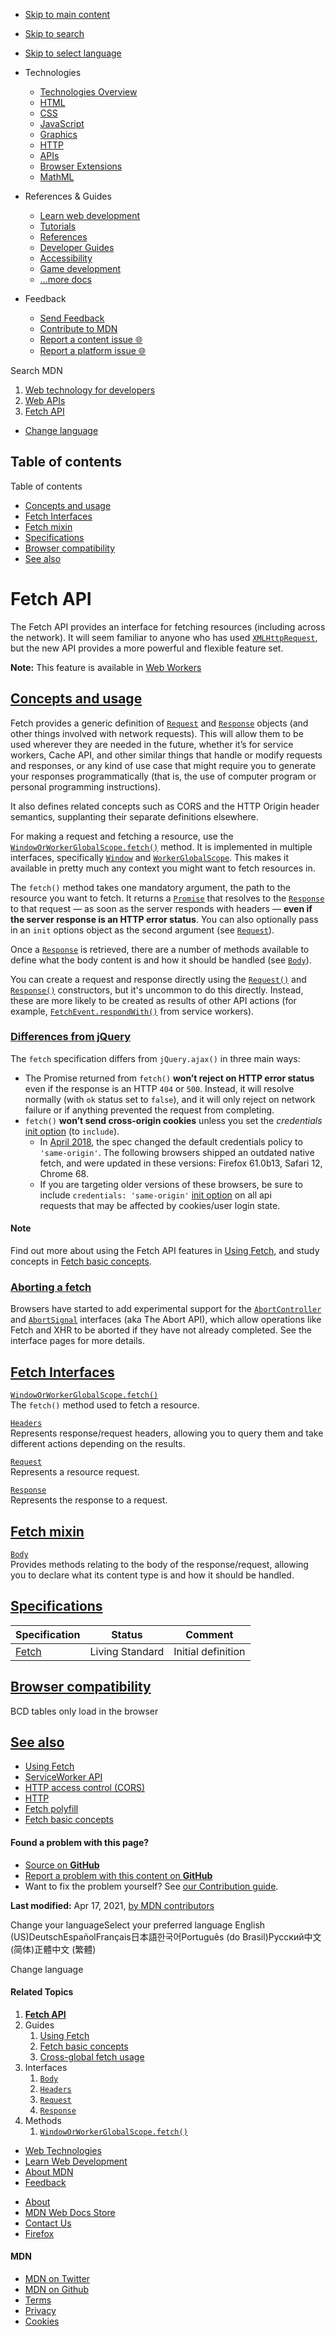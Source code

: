-   <a href="#content" id="skip-main">Skip to main content</a>
-   <a href="#main-q" id="skip-search">Skip to search</a>
-   <a href="#select-language" id="skip-select-language">Skip to select language</a>

-   Technologies
    -   [Technologies Overview](https://developer.mozilla.org/en-US/docs/Web)
    -   [HTML](https://developer.mozilla.org/en-US/docs/Web/HTML)
    -   [CSS](https://developer.mozilla.org/en-US/docs/Web/CSS)
    -   [JavaScript](https://developer.mozilla.org/en-US/docs/Web/JavaScript)
    -   [Graphics](https://developer.mozilla.org/en-US/docs/Web/Guide/Graphics)
    -   [HTTP](https://developer.mozilla.org/en-US/docs/Web/HTTP)
    -   [APIs](https://developer.mozilla.org/en-US/docs/Web/API)
    -   [Browser Extensions](https://developer.mozilla.org/en-US/docs/Mozilla/Add-ons/WebExtensions)
    -   [MathML](https://developer.mozilla.org/en-US/docs/Web/MathML)
-   References & Guides
    -   [Learn web development](https://developer.mozilla.org/en-US/docs/Learn)
    -   [Tutorials](https://developer.mozilla.org/en-US/docs/Web/Tutorials)
    -   [References](https://developer.mozilla.org/en-US/docs/Web/Reference)
    -   [Developer Guides](https://developer.mozilla.org/en-US/docs/Web/Guide)
    -   [Accessibility](https://developer.mozilla.org/en-US/docs/Web/Accessibility)
    -   [Game development](https://developer.mozilla.org/en-US/docs/Games)
    -   [...more docs](https://developer.mozilla.org/en-US/docs/Web)
-   Feedback
    -   [Send Feedback](https://developer.mozilla.org/en-US/docs/MDN/Contribute/Feedback)
    -   [Contribute to MDN](https://developer.mozilla.org/en-US/docs/MDN/Contribute)
    -   [Report a content issue 🌐](https://github.com/mdn/content/issues/new)
    -   [Report a platform issue 🌐](https://github.com/mdn/yari/issues/new)

Search MDN

1.  <a href="https://developer.mozilla.org/en-US/docs/Web" class="breadcrumb"><span data-property="name">Web technology for developers</span></a>
2.  <a href="https://developer.mozilla.org/en-US/docs/Web/API" class="breadcrumb-penultimate"><span data-property="name">Web APIs</span></a>
3.  <a href="https://developer.mozilla.org/en-US/docs/Web/API/Fetch_API" class="breadcrumb-current-page"><span data-property="name">Fetch API</span></a>

-   <a href="#select-language" class="language-icon"><span class="show-desktop">Change language</span></a>

Table of contents
-----------------

Table of contents

-   [Concepts and usage](#concepts_and_usage)
-   [Fetch Interfaces](#fetch_interfaces)
-   [Fetch mixin](#fetch_mixin)
-   [Specifications](#specifications)
-   [Browser compatibility](#browser_compatibility)
-   [See also](#see_also)

Fetch API
=========

<span class="seoSummary">The Fetch API provides an interface for fetching resources (including across the network). It will seem familiar to anyone who has used [`XMLHttpRequest`](https://developer.mozilla.org/en-US/docs/Web/API/XMLHttpRequest), but the new API provides a more powerful and flexible feature set.</span>

**Note:** This feature is available in [Web Workers](https://developer.mozilla.org/en-US/docs/Web/API/Web_Workers_API)

[Concepts and usage](#concepts_and_usage "Permalink to Concepts and usage")
---------------------------------------------------------------------------

Fetch provides a generic definition of [`Request`](https://developer.mozilla.org/en-US/docs/Web/API/Request) and [`Response`](https://developer.mozilla.org/en-US/docs/Web/API/Response) objects (and other things involved with network requests). This will allow them to be used wherever they are needed in the future, whether it’s for service workers, Cache API, and other similar things that handle or modify requests and responses, or any kind of use case that might require you to generate your responses programmatically (that is, the use of computer program or personal programming instructions).

It also defines related concepts such as CORS and the HTTP Origin header semantics, supplanting their separate definitions elsewhere.

For making a request and fetching a resource, use the [`WindowOrWorkerGlobalScope.fetch()`](https://developer.mozilla.org/en-US/docs/Web/API/WindowOrWorkerGlobalScope/fetch) method. It is implemented in multiple interfaces, specifically [`Window`](https://developer.mozilla.org/en-US/docs/Web/API/Window) and [`WorkerGlobalScope`](https://developer.mozilla.org/en-US/docs/Web/API/WorkerGlobalScope). This makes it available in pretty much any context you might want to fetch resources in.

The `fetch()` method takes one mandatory argument, the path to the resource you want to fetch. It returns a [`Promise`](https://developer.mozilla.org/en-US/docs/Web/JavaScript/Reference/Global_Objects/Promise) that resolves to the [`Response`](https://developer.mozilla.org/en-US/docs/Web/API/Response) to that request — as soon as the server responds with headers — **even if the server response is an HTTP error status**. You can also optionally pass in an `init` options object as the second argument (see [`Request`](https://developer.mozilla.org/en-US/docs/Web/API/Request)).

Once a [`Response`](https://developer.mozilla.org/en-US/docs/Web/API/Response) is retrieved, there are a number of methods available to define what the body content is and how it should be handled (see [`Body`](https://developer.mozilla.org/en-US/docs/Web/API/Body)).

You can create a request and response directly using the [`Request()`](https://developer.mozilla.org/en-US/docs/Web/API/Request/Request "Request()") and [`Response()`](https://developer.mozilla.org/en-US/docs/Web/API/Response/Response "Response()") constructors, but it's uncommon to do this directly. Instead, these are more likely to be created as results of other API actions (for example, [`FetchEvent.respondWith()`](https://developer.mozilla.org/en-US/docs/Web/API/FetchEvent/respondWith) from service workers).

### [Differences from jQuery](#differences_from_jquery "Permalink to Differences from jQuery")

The `fetch` specification differs from `jQuery.ajax()` in three main ways:

-   The Promise returned from `fetch()` **won’t reject on HTTP error status** even if the response is an HTTP `404` or `500`. Instead, it will resolve normally (with `ok` status set to `false`), and it will only reject on network failure or if anything prevented the request from completing.
-   `fetch()` **won’t send cross-origin cookies** unless you set the *credentials* [init option](https://developer.mozilla.org/en-US/docs/Web/API/WindowOrWorkerGlobalScope/fetch#parameters) (to `include`).
    -   In <a href="https://github.com/whatwg/fetch/pull/585" class="external">April 2018</a>, the spec changed the default credentials policy to `'same-origin'`. The following browsers shipped an outdated native fetch, and were updated in these versions: Firefox 61.0b13, Safari 12, Chrome 68.
    -   If you are targeting older versions of these browsers, be sure to include `credentials: 'same-origin'` [init option](https://developer.mozilla.org/en-US/docs/Web/API/WindowOrWorkerGlobalScope/fetch#parameters) on all api requests that may be affected by cookies/user login state.

#### Note

Find out more about using the Fetch API features in [Using Fetch](https://developer.mozilla.org/en-US/docs/Web/API/Fetch_API/Using_Fetch), and study concepts in [Fetch basic concepts](https://developer.mozilla.org/en-US/docs/Web/API/Fetch_API/Basic_concepts).

### [Aborting a fetch](#aborting_a_fetch "Permalink to Aborting a fetch")

Browsers have started to add experimental support for the [`AbortController`](https://developer.mozilla.org/en-US/docs/Web/API/AbortController) and [`AbortSignal`](https://developer.mozilla.org/en-US/docs/Web/API/AbortSignal) interfaces (aka The Abort API), which allow operations like Fetch and XHR to be aborted if they have not already completed. See the interface pages for more details.

[Fetch Interfaces](#fetch_interfaces "Permalink to Fetch Interfaces")
---------------------------------------------------------------------

[`WindowOrWorkerGlobalScope.fetch()`](https://developer.mozilla.org/en-US/docs/Web/API/WindowOrWorkerGlobalScope/fetch)  
The `fetch()` method used to fetch a resource.

[`Headers`](https://developer.mozilla.org/en-US/docs/Web/API/Headers)  
Represents response/request headers, allowing you to query them and take different actions depending on the results.

[`Request`](https://developer.mozilla.org/en-US/docs/Web/API/Request)  
Represents a resource request.

[`Response`](https://developer.mozilla.org/en-US/docs/Web/API/Response)  
Represents the response to a request.

[Fetch mixin](#fetch_mixin "Permalink to Fetch mixin")
------------------------------------------------------

[`Body`](https://developer.mozilla.org/en-US/docs/Web/API/Body)  
Provides methods relating to the body of the response/request, allowing you to declare what its content type is and how it should be handled.

[Specifications](#specifications "Permalink to Specifications")
---------------------------------------------------------------

<table><thead><tr class="header"><th>Specification</th><th>Status</th><th>Comment</th></tr></thead><tbody><tr class="odd"><td><a href="https://fetch.spec.whatwg.org/" class="external" title="The &#39;Fetch&#39; specification">Fetch</a></td><td><span class="spec-living">Living Standard</span></td><td>Initial definition</td></tr></tbody></table>

[Browser compatibility](#browser_compatibility "Permalink to Browser compatibility")
------------------------------------------------------------------------------------

BCD tables only load in the browser

[See also](#see_also "Permalink to See also")
---------------------------------------------

-   [Using Fetch](https://developer.mozilla.org/en-US/docs/Web/API/Fetch_API/Using_Fetch)
-   [ServiceWorker API](https://developer.mozilla.org/en-US/docs/Web/API/Service_Worker_API)
-   [HTTP access control (CORS)](https://developer.mozilla.org/en-US/docs/Web/HTTP/CORS)
-   [HTTP](https://developer.mozilla.org/en-US/docs/Web/HTTP)
-   <a href="https://github.com/github/fetch" class="external">Fetch polyfill</a>
-   [Fetch basic concepts](https://developer.mozilla.org/en-US/docs/Web/API/Fetch_API/Basic_concepts)

#### Found a problem with this page?

-   [Source on **GitHub**](https://github.com/mdn/content/blob/main/files/en-us/web/api/fetch_api/index.html "Folder: en-us/web/api/fetch_api (Opens in a new tab)")
-   [Report a problem with this content on **GitHub**](https://github.com/mdn/content/issues/new?body=MDN+URL%3A+https%3A%2F%2Fdeveloper.mozilla.org%2Fen-US%2Fdocs%2FWeb%2FAPI%2FFetch_API%0A%0A%23%23%23%23+What+information+was+incorrect%2C+unhelpful%2C+or+incomplete%3F%0A%0A%0A%23%23%23%23+Specific+section+or+headline%3F%0A%0A%0A%23%23%23%23+What+did+you+expect+to+see%3F%0A%0A%0A%23%23%23%23+Did+you+test+this%3F+If+so%2C+how%3F%0A%0A%0A%3C%21--+Do+not+make+changes+below+this+line+--%3E%0A%3Cdetails%3E%0A%3Csummary%3EMDN+Content+page+report+details%3C%2Fsummary%3E%0A%0A*+Folder%3A+%60en-us%2Fweb%2Fapi%2Ffetch_api%60%0A*+MDN+URL%3A+https%3A%2F%2Fdeveloper.mozilla.org%2Fen-US%2Fdocs%2FWeb%2FAPI%2FFetch_API%0A*+GitHub+URL%3A+https%3A%2F%2Fgithub.com%2Fmdn%2Fcontent%2Fblob%2Fmain%2Ffiles%2Fen-us%2Fweb%2Fapi%2Ffetch_api%2Findex.html%0A*+Last+commit%3A+https%3A%2F%2Fgithub.com%2Fmdn%2Fcontent%2Fcommit%2Fb45ad9e23e6604e81771276055a36436498aee6e%0A*+Document+last+modified%3A+2021-04-17T10%3A12%3A37.000Z%0A%0A%3C%2Fdetails%3E&title=Issue+with+%22Fetch+API%22%3A+%28short+summary+here+please%29&labels=Content%3AWebAPI%2Cneeds-triage "This will take you to https://github.com/mdn/content to file a new issue")
-   Want to fix the problem yourself? See [our Contribution guide](https://github.com/mdn/content/blob/main/README.md).

**Last modified:** Apr 17, 2021, [by MDN contributors](https://developer.mozilla.org/en-US/docs/Web/API/Fetch_API/contributors.txt)

Change your languageSelect your preferred language English (US)DeutschEspañolFrançais日本語한국어Português (do Brasil)Русский中文 (简体)正體中文 (繁體)

Change language

#### Related Topics

1.  **[Fetch API](https://developer.mozilla.org/en-US/docs/Web/API/Fetch_API)**
2.  Guides
    1.  [Using Fetch](https://developer.mozilla.org/en-US/docs/Web/API/Fetch_API/Using_Fetch)
    2.  [Fetch basic concepts](https://developer.mozilla.org/en-US/docs/Web/API/Fetch_API/Basic_concepts)
    3.  [Cross-global fetch usage](https://developer.mozilla.org/en-US/docs/Web/API/Fetch_API/Cross-global_fetch_usage)
3.  Interfaces
    1.  [`Body`](https://developer.mozilla.org/en-US/docs/Web/API/Body)
    2.  [`Headers`](https://developer.mozilla.org/en-US/docs/Web/API/Headers)
    3.  [`Request`](https://developer.mozilla.org/en-US/docs/Web/API/Request)
    4.  [`Response`](https://developer.mozilla.org/en-US/docs/Web/API/Response)
4.  Methods
    1.  [`WindowOrWorkerGlobalScope.fetch()`](https://developer.mozilla.org/en-US/docs/Web/API/WindowOrWorkerGlobalScope/fetch)

-   [Web Technologies](https://developer.mozilla.org/en-US/docs/Web)
-   [Learn Web Development](https://developer.mozilla.org/en-US/docs/Learn)
-   [About MDN](https://developer.mozilla.org/en-US/docs/MDN/About)
-   [Feedback](https://developer.mozilla.org/en-US/docs/MDN/Feedback)

<!-- -->

-   [About](https://www.mozilla.org/about/)
-   [MDN Web Docs Store](https://shop.spreadshirt.com/mdn-store/)
-   [Contact Us](https://www.mozilla.org/contact/)
-   [Firefox](https://www.mozilla.org/firefox/?utm_source=developer.mozilla.org&utm_campaign=footer&utm_medium=referral)

#### MDN

-   <a href="https://twitter.com/mozdevnet" class="social-icon twitter"><span class="visually-hidden">MDN on Twitter</span></a>
-   <a href="https://github.com/mdn/" class="social-icon github"><span class="visually-hidden">MDN on Github</span></a>
-   [Terms](https://www.mozilla.org/about/legal/terms/mozilla)
-   [Privacy](https://www.mozilla.org/privacy/websites/)
-   [Cookies](https://www.mozilla.org/privacy/websites/#cookies)
